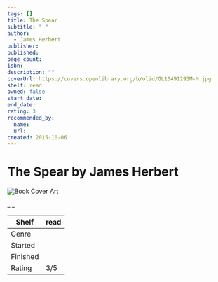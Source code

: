 ```yaml
---
tags: []
title: The Spear
subtitle: " "
author:
  - James Herbert
publisher:
published:
page_count:
isbn:
description: ""
coverUrl: https://covers.openlibrary.org/b/olid/OL10491293M-M.jpg
shelf: read
owned: false
start_date:
end_date:
rating: 3
recommended_by:
  name:
  url:
created: 2015-10-06
---
```


# The Spear by James Herbert

![Book Cover Art](https://covers.openlibrary.org/b/olid/OL10491293M-M.jpg)

_ _

| Shelf | read |
| --- | --- |
| Genre |  |
| Started |  |
| Finished |  |
| Rating | 3/5 |

